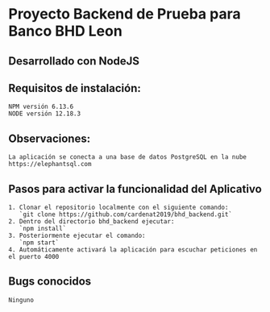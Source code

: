 # Proyecto Backend de Prueba para Banco BHD Leon

## Desarrollado con NodeJS

## Requisitos de instalación:
	NPM versión 6.13.6
	NODE versión 12.18.3

## Observaciones:
	La aplicación se conecta a una base de datos PostgreSQL en la nube https://elephantsql.com

## Pasos para activar la funcionalidad del Aplicativo
	1. Clonar el repositorio localmente con el siguiente comando: 
	   `git clone https://github.com/cardenat2019/bhd_backend.git`
	2. Dentro del directorio bhd_backend ejecutar: 
	   `npm install`
	3. Posteriormente ejecutar el comando: 
	   `npm start`
	4. Automáticamente activará la aplicación para escuchar peticiones en el puerto 4000

## Bugs conocidos
	Ninguno
